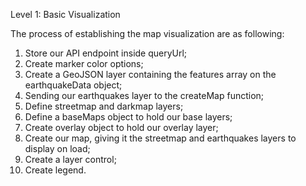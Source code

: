 Level 1: Basic Visualization

The process of establishing the map visualization are as following:

1. Store our API endpoint inside queryUrl;
2. Create marker color options;
3. Create a GeoJSON layer containing the features array on the earthquakeData object;
4. Sending our earthquakes layer to the createMap function;
5. Define streetmap and darkmap layers;
6. Define a baseMaps object to hold our base layers;
7. Create overlay object to hold our overlay layer;
8. Create our map, giving it the streetmap and earthquakes layers to display on load;
9. Create a layer control;
10. Create legend. 
